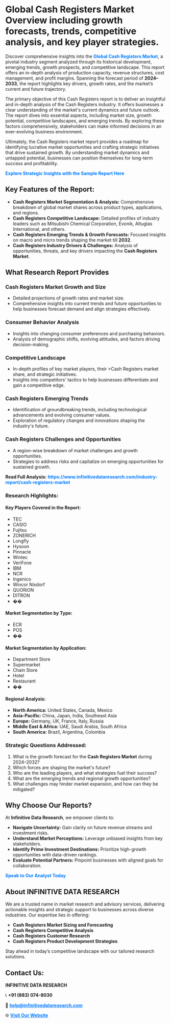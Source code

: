 <h1>Global Cash Registers Market Overview including growth forecasts, trends, competitive analysis, and key player strategies.</h1>
<p>
Discover comprehensive insights into the 
<a href="https://www.infinitivedataresearch.com/industry-report/cash-registers-market" rel="dofollow" style="color: #007BFF; text-decoration: none;"><strong>Global Cash Registers Market</strong></a>, a pivotal industry segment analyzed through its historical development, emerging trends, growth prospects, and competitive landscape. This report offers an in-depth analysis of production capacity, revenue structures, cost management, and profit margins. Spanning the forecast period of <strong>2024–2033</strong>, the report highlights key drivers, growth rates, and the market’s current and future trajectory.
</p>
<p>
The primary objective of this Cash Registers report is to deliver an insightful and in-depth analysis of the Cash Registers industry. It offers businesses a clear understanding of the market's current dynamics and future outlook. The report dives into essential aspects, including market size, growth potential, competitive landscapes, and emerging trends. By exploring these factors comprehensively, stakeholders can make informed decisions in an ever-evolving business environment.
</p>
<p>
Ultimately, the Cash Registers market report provides a roadmap for identifying lucrative market opportunities and crafting strategic initiatives that drive sustained growth. By understanding market dynamics and untapped potential, businesses can position themselves for long-term success and profitability.
</p>
<p>
<a href="https://www.infinitivedataresearch.com/request-sample/reportId=109623" style="color: #007BFF; text-decoration: none;"><strong>Explore Strategic Insights with the Sample Report Here</strong></a>
</p>

<h2>Key Features of the Report:</h2>
<ul>
<li><strong>Cash Registers Market Segmentation & Analysis:</strong> Comprehensive breakdown of global market shares across product types, applications, and regions.</li>
<li><strong>Cash Registers Competitive Landscape:</strong> Detailed profiles of industry leaders such as Mitsubishi Chemical Corporation, Evonik, Altuglas International, and others.</li>
<li><strong>Cash Registers Emerging Trends & Growth Forecasts:</strong> Focused insights on macro and micro trends shaping the market till <strong>2032</strong>.</li>
<li><strong>Cash Registers Industry Drivers & Challenges:</strong> Analysis of opportunities, threats, and key drivers impacting the <strong>Cash Registers Market</strong>.</li>
</ul>

<h2>What Research Report Provides</h2>
<h3>Cash Registers Market Growth and Size</h3>
<ul>
<li>Detailed projections of growth rates and market size.</li>
<li>Comprehensive insights into current trends and future opportunities to help businesses forecast demand and align strategies effectively.</li>
</ul>

<h3>Consumer Behavior Analysis</h3>
<ul>
<li>Insights into changing consumer preferences and purchasing behaviors.</li>
<li>Analysis of demographic shifts, evolving attitudes, and factors driving decision-making.</li>
</ul>

<h3>Competitive Landscape</h3>
<ul>
<li>In-depth profiles of key market players, their >Cash Registers market share, and strategic initiatives.</li>
<li>Insights into competitors' tactics to help businesses differentiate and gain a competitive edge.</li>
</ul>

<h3>Cash Registers Emerging Trends</h3>
<ul>
<li>Identification of groundbreaking trends, including technological advancements and evolving consumer values.</li>
<li>Exploration of regulatory changes and innovations shaping the industry's future.</li>
</ul>

<h3>Cash Registers Challenges and Opportunities</h3>
<ul>
<li>A region-wise breakdown of market challenges and growth opportunities.</li>
<li>Strategies to address risks and capitalize on emerging opportunities for sustained growth.</li>
</ul>
<p><strong>Read Full Analysis:</strong> <a href="https://www.infinitivedataresearch.com/industry-report/cash-registers-market" rel="dofollow" style="color: #007BFF; text-decoration: none;"><strong>https://www.infinitivedataresearch.com/industry-report/cash-registers-market</strong></a></p>
<h3>Research Highlights:</h3>
<h4>Key Players Covered in the Report:</h4>
<ul><li>TEC</li><li>CASIO</li><li>Fujitsu</li><li>ZONERICH</li><li>Longfly</li><li>Hysoon</li><li>Pinnacle</li><li>Wintec</li><li>VeriFone</li><li>IBM</li><li>NCR</li><li>Ingenico</li><li>Wincor Nixdorf</li><li>QUORiON</li><li>DITRON</li><li>��</li></ul>
<h4>Market Segmentation by Type:</h4>
<ul><li>ECR</li><li>POS</li><li>��</li></ul>
<h4>Market Segmentation by Application:</h4>
<ul><li>Department Store</li><li>Supermarket</li><li>Chain Store</li><li>Hotel</li><li>Restaurant</li><li>��</li></ul>

<h4>Regional Analysis:</h4>
<ul>
<li><strong>North America:</strong> United States, Canada, Mexico</li>
<li><strong>Asia-Pacific:</strong> China, Japan, India, Southeast Asia</li>
<li><strong>Europe:</strong> Germany, UK, France, Italy, Russia</li>
<li><strong>Middle East & Africa:</strong> UAE, Saudi Arabia, South Africa</li>
<li><strong>South America:</strong> Brazil, Argentina, Colombia</li>
</ul>

<h3>Strategic Questions Addressed:</h3>
<ol>
<li>What is the growth forecast for the <strong>Cash Registers Market</strong> during 2024–2032?</li>
<li>Which forces are shaping the market's future?</li>
<li>Who are the leading players, and what strategies fuel their success?</li>
<li>What are the emerging trends and regional growth opportunities?</li>
<li>What challenges may hinder market expansion, and how can they be mitigated?</li>
</ol>

<h2>Why Choose Our Reports?</h2>
<p>At <strong>Infinitive Data Research</strong>, we empower clients to:</p>
<ul>
<li><strong>Navigate Uncertainty:</strong> Gain clarity on future revenue streams and investment risks.</li>
<li><strong>Understand Market Perceptions:</strong> Leverage unbiased insights from key stakeholders.</li>
<li><strong>Identify Prime Investment Destinations:</strong> Prioritize high-growth opportunities with data-driven rankings.</li>
<li><strong>Evaluate Potential Partners:</strong> Pinpoint businesses with aligned goals for collaboration.</li>
</ul>
<p><a href="https://www.infinitivedataresearch.com/industry-report/cash-registers-market" rel="dofollow" style="color: #007BFF; text-decoration: none;"><strong>Speak to Our Analyst Today</strong></a></p>

<h2>About INFINITIVE DATA RESEARCH</h2>
<p>We are a trusted name in market research and advisory services, delivering actionable insights and strategic support to businesses across diverse industries. Our expertise lies in offering:</p>
<ul>
<li><strong>Cash Registers Market Sizing and Forecasting</strong></li>
<li><strong>Cash Registers Competitive Analysis</strong></li>
<li><strong>Cash Registers Customer Research</strong></li>
<li><strong>Cash Registers Product Development Strategies</strong></li>
</ul>
<p>Stay ahead in today’s competitive landscape with our tailored research solutions.</p>

<h2>Contact Us:</h2>
<p><strong>INFINITIVE DATA RESEARCH</strong></p>
<p>📞 <strong>+91 (883) 074-8030</strong></p>
<p>📧 <strong><a href="mailto:help@infinitivedataresearch.com" style="color: #007BFF;">help@infinitivedataresearch.com</a></strong></p>
<p>🌐 <strong><a href="https://www.infinitivedataresearch.com" rel="dofollow" style="color: #007BFF;">Visit Our Website</a></strong></p>